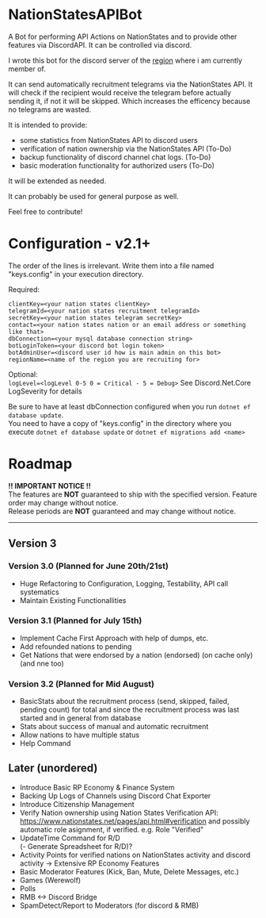 # NationStatesAPIBot
A Bot for performing API Actions on NationStates and to provide other features via DiscordAPI. It can be controlled via discord.

I wrote this bot for the discord server of the [region](https://www.nationstates.net/region=the_free_nations_region "The Free Nations Region") where i am currently member of. 

It can send automatically recruitment telegrams via the NationStates API.
It will check if the recipient would receive the telegram before actually sending it, if not it will be skipped. Which increases the efficency because no telegrams are wasted.

It is intended to provide:
  - some statistics from NationStates API to discord users
  - verification of nation ownership via the NationStates API (To-Do)
  - backup functionality of discord channel chat logs. (To-Do)
  - basic moderation functionality for authorized users (To-Do)
  
It will be extended as needed.

It can probably be used for general purpose as well.

Feel free to contribute!

# Configuration - v2.1+

The order of the lines is irrelevant. Write them into a file named "keys.config" in your execution directory.  

Required:

`clientKey=<your nation states clientKey>`  
`telegramId=<your nation states recruitment telegramId>`  
`secretKey=<your nation states telegram secretKey>`  
`contact=<your nation states nation or an email address or something like that>`  
`dbConnection=<your mysql database connection string>`  
`botLoginToken=<your discord bot login token>`  
`botAdminUser=<discord user id how is main admin on this bot>`  
`regionName=<name of the region you are recruiting for>`
  
Optional:  
`logLevel=<logLevel 0-5 0 = Critical - 5 = Debug>`
See Discord.Net.Core LogSeverity for details

Be sure to have at least dbConnection configured when you run `dotnet ef database update`.  
You need to have a copy of "keys.config" in the directory where you execute `dotnet ef database update` or `dotnet ef migrations add <name>`

# Roadmap

**!! IMPORTANT NOTICE !!**  
The features are **NOT** guaranteed to ship with the specified version. Feature order may change without notice.  
Release periods are **NOT** guaranteed and may change without notice. 

---
## Version 3
  
### Version 3.0 (Planned for June 20th/21st)
- Huge Refactoring to Configuration, Logging, Testability, API call systematics
- Maintain Existing Functionallities 

### Version 3.1 (Planned for July 15th)
- Implement Cache First Approach with help of dumps, etc.
- Add refounded nations to pending  
- Get Nations that were endorsed by a nation (endorsed) (on cache only) (and nne too)

### Version 3.2 (Planned for Mid August)
- BasicStats about the recruitment process (send, skipped, failed, pending count) for total and since the recruitment process was last started and in general from database
- Stats about success of manual and automatic recruitment
- Allow nations to have multiple status
- Help Command

## Later (unordered)
- Introduce Basic RP Economy & Finance System
- Backing Up Logs of Channels using Discord Chat Exporter
- Introduce Citizenship Management
- Verify Nation ownership using Nation States Verification API: https://www.nationstates.net/pages/api.html#verification and possibly automatic role asignment, if verified. e.g. Role "Verified"
- UpdateTime Command for R/D  
(- Generate Spreadsheet for R/D)?
- Activity Points for verified nations on NationStates activity and discord activity -> Extensive RP Economy Features
- Basic Moderator Features (Kick, Ban, Mute, Delete Messages, etc.)
- Games (Werewolf)  
- Polls
- RMB <-> Discord Bridge
- SpamDetect/Report to Moderators (for discord & RMB)
